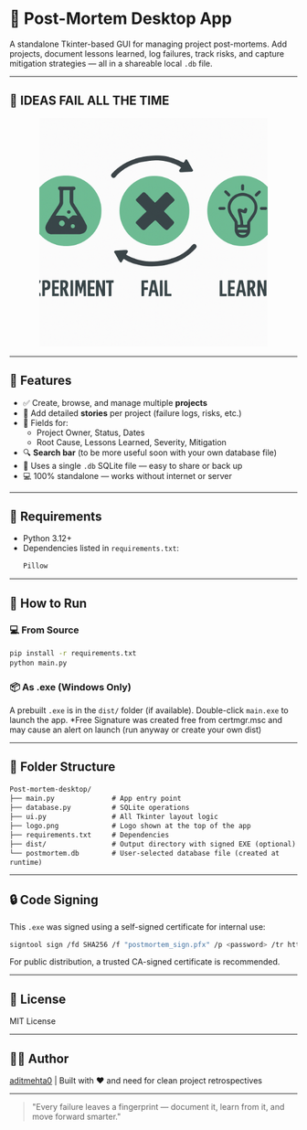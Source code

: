 # 🧠 Post-Mortem Desktop App

A standalone Tkinter-based GUI for managing project post-mortems. Add projects, document lessons learned, log failures, track risks, and capture mitigation strategies — all in a shareable local `.db` file.

---

## 📸 IDEAS FAIL ALL THE TIME

<p align="center">
  <img src="logo.png" alt="Post-Mortem UI" width="400">
</p>

---

## 🚀 Features

- ✅ Create, browse, and manage multiple **projects**
- 📖 Add detailed **stories** per project (failure logs, risks, etc.)
- 📝 Fields for:
  - Project Owner, Status, Dates
  - Root Cause, Lessons Learned, Severity, Mitigation
- 🔍 **Search bar** (to be more useful soon with your own database file)
- 💾 Uses a single `.db` SQLite file — easy to share or back up
- 💻 100% standalone — works without internet or server

---

## 🧰 Requirements

- Python 3.12+
- Dependencies listed in `requirements.txt`:
  ```txt
  Pillow
  ```

---

## 🔧 How to Run

### 💻 From Source
```bash
pip install -r requirements.txt
python main.py
```

### 📦 As .exe (Windows Only)
A prebuilt `.exe` is in the `dist/` folder (if available).
Double-click `main.exe` to launch the app.
*Free Signature was created free from certmgr.msc and may cause an alert on launch (run anyway or create your own dist)

---

## 📂 Folder Structure
```
Post-mortem-desktop/
├── main.py              # App entry point
├── database.py          # SQLite operations
├── ui.py                # All Tkinter layout logic
├── logo.png             # Logo shown at the top of the app
├── requirements.txt     # Dependencies
├── dist/                # Output directory with signed EXE (optional)
└── postmortem.db        # User-selected database file (created at runtime)
```

---

## 🔒 Code Signing
This `.exe` was signed using a self-signed certificate for internal use:
```sh
signtool sign /fd SHA256 /f "postmortem_sign.pfx" /p <password> /tr http://timestamp.digicert.com /td SHA256 dist/main.exe
```
For public distribution, a trusted CA-signed certificate is recommended.

---

## 📜 License
MIT License

---

## 👨‍💻 Author
[aditmehta0](https://github.com/aditmehta0)  |  Built with ♥ and need for clean project retrospectives

---

> "Every failure leaves a fingerprint — document it, learn from it, and move forward smarter."
